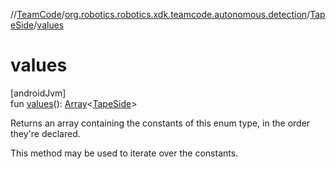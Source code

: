 //[TeamCode](../../../index.md)/[org.robotics.robotics.xdk.teamcode.autonomous.detection](../index.md)/[TapeSide](index.md)/[values](values.md)

# values

[androidJvm]\
fun [values](values.md)(): [Array](https://kotlinlang.org/api/latest/jvm/stdlib/kotlin/-array/index.html)&lt;[TapeSide](index.md)&gt;

Returns an array containing the constants of this enum type, in the order they're declared.

This method may be used to iterate over the constants.
